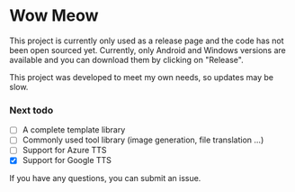 # Wow Meow

This project is currently only used as a release page and the code has not been open sourced yet. Currently, only Android and Windows versions are available and you can download them by clicking on "Release".

This project was developed to meet my own needs, so updates may be slow.

### Next todo
- [ ] A complete template library
- [ ] Commonly used tool library (image generation, file translation ...)
- [ ] Support for Azure TTS
- [x] Support for Google TTS

If you have any questions, you can submit an issue.
